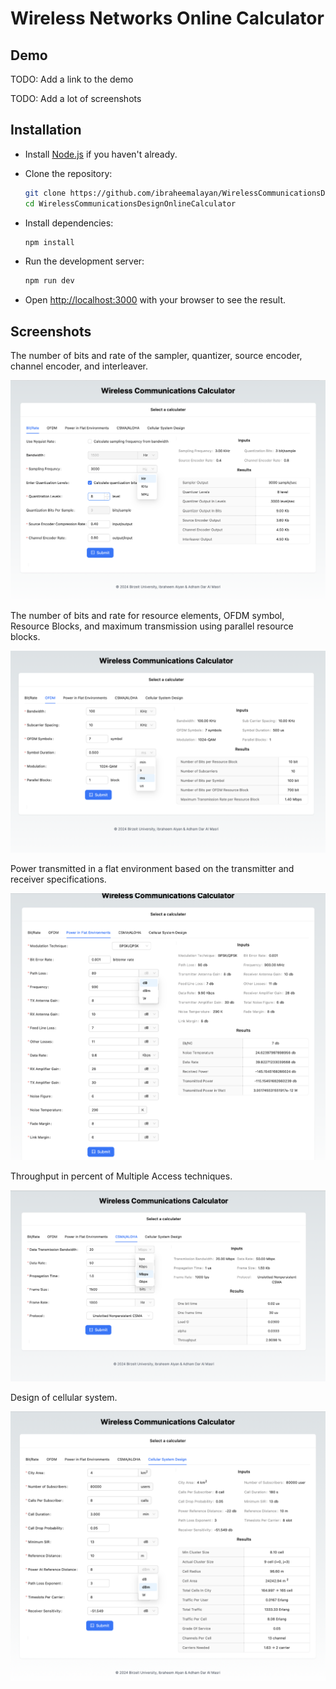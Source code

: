 # Wireless Networks Online Calculator

## Demo

TODO: Add a link to the demo

TODO: Add a lot of screenshots

## Installation

- Install [Node.js](https://nodejs.org/en/download/) if you haven't already.

- Clone the repository:

  ```bash
  git clone https://github.com/ibraheemalayan/WirelessCommunicationsDesignOnlineCalculator
  cd WirelessCommunicationsDesignOnlineCalculator
  ```

- Install dependencies:

  ```bash
  npm install
  ```

- Run the development server:

  ```bash
  npm run dev
  ```

- Open [http://localhost:3000](http://localhost:3000) with your browser to see the result.

## Screenshots

The number of bits and rate of the sampler, quantizer, source encoder, channel encoder, and
interleaver.

![BitRate](./assets/BitRate.png)

The number of bits and rate for resource elements, OFDM symbol, Resource Blocks, and
maximum transmission using parallel resource blocks.

![ResourceElements](./assets/OFDM.png)

Power transmitted in a flat environment based on the transmitter and receiver specifications.

![PowerTransmitted](./assets/PowerTransmitted.png)

Throughput in percent of Multiple Access techniques.

![Throughput](./assets/Throughput.png)

Design of cellular system.

![CellularSystem](./assets/Cellular.png)
